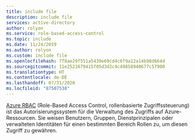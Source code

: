 ```yaml
---
title: include file
description: include file
services: active-directory
author: rolyon
ms.service: role-based-access-control
ms.topic: include
ms.date: 11/24/2019
ms.author: rolyon
ms.custom: include file
ms.openlocfilehash: 7f8ae29f551a5439e69cd4c6f9a12a14b98d664d
ms.sourcegitcommit: 11e2521679415f05d3d2c4c49858940677c57900
ms.translationtype: HT
ms.contentlocale: de-DE
ms.lasthandoff: 07/31/2020
ms.locfileid: "87507538"
---
```

[Azure RBAC](../articles/role-based-access-control/overview.md) (Role-Based Access Control, rollenbasierte Zugriffssteuerung) ist das Autorisierungssystem für die Verwaltung des Zugriffs auf Azure-Ressourcen. Sie weisen Benutzern, Gruppen, Dienstprinzipalen oder verwalteten Identitäten für einen bestimmten Bereich Rollen zu, um diesen Zugriff zu gewähren.
